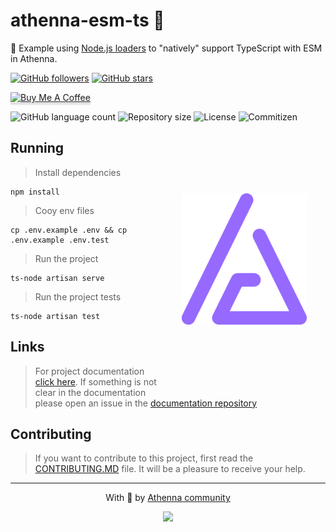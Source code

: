 # athenna-esm-ts 🦴

🔹 Example using [Node.js loaders](https://nodejs.org/api/esm.html#loaders) to "natively" support TypeScript with ESM in Athenna.

[![GitHub followers](https://img.shields.io/github/followers/athennaio.svg?style=social&label=Follow&maxAge=2592000)](https://github.com/athennaio?tab=followers)
[![GitHub stars](https://img.shields.io/github/stars/athennaio/athennaio.svg?style=social&label=Star&maxAge=2592000)](https://github.com/athennaio/athennaio/stargazers/)

<p>
    <a href="https://www.buymeacoffee.com/athenna" target="_blank"><img src="https://www.buymeacoffee.com/assets/img/custom_images/orange_img.png" alt="Buy Me A Coffee" style="height: 41px !important;width: 174px !important;box-shadow: 0px 3px 2px 0px rgba(190, 190, 190, 0.5) !important;-webkit-box-shadow: 0px 3px 2px 0px rgba(190, 190, 190, 0.5) !important;" ></a>
</p>

<p>
  <img alt="GitHub language count" src="https://img.shields.io/github/languages/count/athennaio/athennaio?style=for-the-badge&logo=appveyor">

  <img alt="Repository size" src="https://img.shields.io/github/repo-size/athennaio/athennaio?style=for-the-badge&logo=appveyor">

  <img alt="License" src="https://img.shields.io/badge/license-MIT-brightgreen?style=for-the-badge&logo=appveyor">

  <img alt="Commitizen" src="https://img.shields.io/badge/commitizen-friendly-brightgreen?style=for-the-badge&logo=appveyor">
</p>

<img src="https://raw.githubusercontent.com/AthennaIO/AthennaIO/9d2247f0afce10b754e171b0ac23062eeb2f5024/.github/logo.svg" width="200px" align="right" hspace="30px" vspace="100px">

## Running

> Install dependencies

```shell
npm install
```

> Cooy env files

```shell
cp .env.example .env && cp .env.example .env.test
```

> Run the project

```shell
ts-node artisan serve
```

> Run the project tests

```shell
ts-node artisan test
```

## Links

> For project documentation [click here](https://athenna.io). If something is not clear in the documentation please open
> an issue in the [documentation repository](https://github.com/athennaio/docs)

## Contributing

> If you want to contribute to this project, first read
> the [CONTRIBUTING.MD](https://github.com/AthennaIO/AthennaIO/blob/develop/CONTRIBUTING.md) file. It will be a pleasure to
> receive your help.

---

<p align='center'>
  With 💜 by <a href='https://github.com/AthennaIO'>Athenna community</a>
</p>

<p align='center'>
  <a href='https://github.com/AthennaIO/AthennaIO/graphs/contributors'>
    <img src='https://contrib.rocks/image?repo=AthennaIO/AthennaIO'/>
  </a>
</p>
